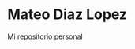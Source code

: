 # Mateo Diaz Lopez
Mi repositorio personal

<p><a href="<a href="www.linkedin.com/in/mateo-diaz-lopez"><a href=""></a></p>

